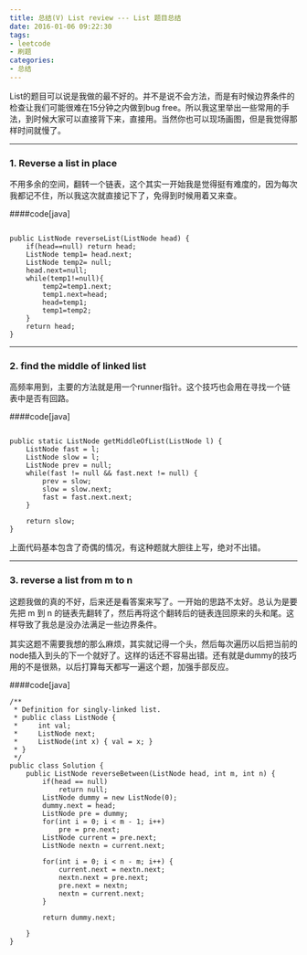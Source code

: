 ```yaml
---
title: 总结(V) List review --- List 题目总结
date: 2016-01-06 09:22:30
tags:
- leetcode
- 刷题
categories:
- 总结
---
```


List的题目可以说是我做的最不好的。并不是说不会方法，而是有时候边界条件的检查让我们可能很难在15分钟之内做到bug free。所以我这里举出一些常用的手法，到时候大家可以直接背下来，直接用。当然你也可以现场画图，但是我觉得那样时间就慢了。
<!--more-->
***
### 1. Reverse a list in place

不用多余的空间，翻转一个链表，这个其实一开始我是觉得挺有难度的，因为每次我都记不住，所以我这次就直接记下了，免得到时候用着又来查。

####code[java]

```

public ListNode reverseList(ListNode head) {
    if(head==null) return head;
    ListNode temp1= head.next;
    ListNode temp2= null;
    head.next=null;
    while(temp1!=null){
        temp2=temp1.next;
        temp1.next=head;
        head=temp1;
        temp1=temp2;
    }
    return head;
}              
```

***
### 2. find the middle of linked list

高频率用到，主要的方法就是用一个runner指针。这个技巧也会用在寻找一个链表中是否有回路。

####code[java]

```

public static ListNode getMiddleOfList(ListNode l) {
	ListNode fast = l;
	ListNode slow = l;
	ListNode prev = null;
	while(fast != null && fast.next != null) {
		prev = slow;
		slow = slow.next;
		fast = fast.next.next;
	}
	
	return slow;
}

```

上面代码基本包含了奇偶的情况，有这种题就大胆往上写，绝对不出错。

***

### 3. reverse a list from m to n

这题我做的真的不好，后来还是看答案来写了。一开始的思路不太好。总认为是要先把 m 到 n 的链表先翻转了，然后再将这个翻转后的链表连回原来的头和尾。这样导致了我总是没办法满足一些边界条件。

其实这题不需要我想的那么麻烦，其实就记得一个头，然后每次遍历以后把当前的node插入到头的下一个就好了。这样的话还不容易出错。还有就是dummy的技巧用的不是很熟，以后打算每天都写一遍这个题，加强手部反应。

####code[java]
```
/**
 * Definition for singly-linked list.
 * public class ListNode {
 *     int val;
 *     ListNode next;
 *     ListNode(int x) { val = x; }
 * }
 */
public class Solution {
    public ListNode reverseBetween(ListNode head, int m, int n) {
        if(head == null)
            return null;
        ListNode dummy = new ListNode(0);
        dummy.next = head;
        ListNode pre = dummy;
        for(int i = 0; i < m - 1; i++)
            pre = pre.next;
        ListNode current = pre.next;
        ListNode nextn = current.next;
        
        for(int i = 0; i < n - m; i++) {
            current.next = nextn.next;
            nextn.next = pre.next;
            pre.next = nextn;
            nextn = current.next;
        }
        
        return dummy.next;
        
    }
}
```





